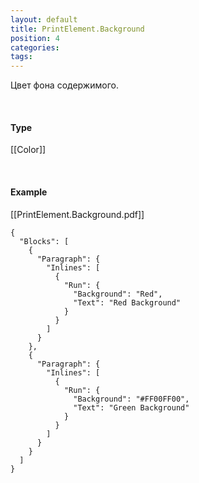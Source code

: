 ```yaml
---
layout: default
title: PrintElement.Background
position: 4
categories: 
tags: 
---
```


Цвет фона содержимого.

    

#### Type

[[Color]]

   

#### Example

[[PrintElement.Background.pdf]]  


```
{
  "Blocks": [
    {
      "Paragraph": {
        "Inlines": [
          {
            "Run": {
              "Background": "Red",
              "Text": "Red Background"
            }
          }
        ]
      }
    },
    {
      "Paragraph": {
        "Inlines": [
          {
            "Run": {
              "Background": "#FF00FF00",
              "Text": "Green Background"
            }
          }
        ]
      }
    }
  ]
}
```

  


  


